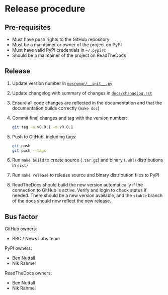 # Release procedure

## Pre-requisites

- Must have push rights to the GitHub repository
- Must be a maintainer or owner of the project on PyPI
- Must have valid PyPI credentials in `~/.pypirc`
- Should be a maintainer of the project on ReadTheDocs

## Release

1. Update version number in [`mosromgr/__init__.py`](mosromgr/__init__.py)

1. Update changelog with summary of changes in [`docs/changelog.rst`](docs/changelog.rst)

1. Ensure all code changes are reflected in the documentation and that the
documentation builds correctly (`make doc`)

1. Commit final changes and tag with the version number:

    ```bash
    git tag -a v0.8.1 -m v0.8.1
    ```

1. Push to GitHub, including tags:

    ```bash
    git push
    git push --tags
    ```

1. Run `make build` to create source (``.tar.gz``) and binary (``.whl``) distributions in ``dist/``

1. Run `make release` to release source and binary distribution files to PyPI

1. ReadTheDocs should build the new version automatically if the connection to
GitHub is active. Verify and login to check status if needed. There should be a
new version available, and the `stable` branch of the docs should now reflect
the new release.

## Bus factor

GitHub owners:

- BBC / News Labs team

PyPI owners:

- Ben Nuttall
- Nik Rahmel

ReadTheDocs owners:

- Ben Nuttall
- Nik Rahmel

